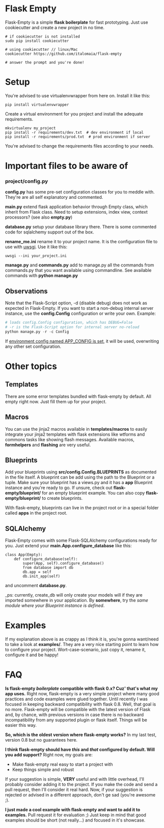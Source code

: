 Flask Empty
===========
Flask-Empty is a simple **flask boilerplate** for fast prototyping. Just
use cookiecutter and create a new project in no time.

```shell
# if cookiecutter is not installed
sudo pip install cookiecutter

# using cookiecutter // linux/Mac
cookiecutter https://github.com/italomaia/flask-empty

# answer the prompt and you're done!
```

Setup
=====

You're advised to use virtualenvwrapper from here on. Install it like this:

```
pip install virtualenvwrapper
```

Create a virtual environment for you project and install the adequate requirements.

```
mkvirtualenv my_project
pip install -r requirements/dev.txt  # dev environment if local
pip install -r requirements/prod.txt  # prod environment if server
```

You're advised to change the requirements files according to your needs.

Important files to be aware of
==============================

### project/config.py

**config.py** has some pre-set configuration classes for you to meddle with. They're are all self explanatory
and commented.  

**main.py** extend flask application behavior through Empty class, which inherit from Flask class. Need to setup
extensions, index view, context processors? (see also **empty.py**)

**database.py** setup your database library there. There is some commented code for sqlalchemy support out of the box.

**rename_me.ini** rename it to your project name. It is the configuration file to use
with [uwsgi](https://github.com/unbit/uwsgi). Use it like this:

```
uwsgi --ini your_project.ini
```

**manage.py** and **commands.py** add to manage.py all the commands from commands.py that you want available using
 commandline. See available commands with **python manage.py**

## Observations

Note that the Flask-Script option, -d (disable debug) does not work as expected in Flask-Empty. If you want
to start a non-debug internal server instance, use the **config.Config** configuration or write your own. Example:

```python
# loads config.Config configuration, which has DEBUG=False
# -r is the Flask-Script option for internal server no-reload
python manage.py -r -c Config
```

If [environment config named APP_CONFIG is set](http://flask.pocoo.org/docs/config/#configuring-from-files),
it will be used, overwriting any other set configuration.

Other topics
============

## Templates

There are some error templates bundled with flask-empty by default. All empty right now. Just fill them up for
your project.

## Macros

You can use the jinja2 macros available in **templates/macros** to easily integrate your jinja2 templates with
flask extensions like wtforms and commons tasks like showing flash messages. Available macros, **formhelpers**
and **flashing** are very useful.

## Blueprints

Add your blueprints using **src/config.Config.BLUEPRINTS** as documented in the file itself. A blueprint can be add
using the path to the Blueprint or a tuple. Make sure your blueprint has a views.py and
it has a **app** Blueprint instance and you're ready to go. If unsure, check out **flask-empty/blueprint/**
for an empty blueprint example. You can also copy **flask-empty/blueprint/** to create blueprints.

With flask-empty, blueprints can live in the project root or in a special folder called **apps** in the project root.

## SQLAlchemy

Flask-Empty comes with some Flask-SQLAlchemy configurations ready for you. Just extend
your **main.App.configure_database** like this:

```
class App(Empty):
    def configure_database(self):
        super(App, self).configure_database()
        from database import db
        db.app = self
        db.init_app(self)
```

and uncomment **database.py**.

_ps: currently, create_db will only create your models will if they are imported somewhere in your application.
By **somewhere**, try the *same module where your Blueprint instance is defined*.

Examples
========
If my explanation above is as crappy as I think it is, you're gonna want/need to take a look at **examples/**. They
are a very nice starting point to learn how to configure your project. Wort-case-scenario, just copy it, rename it,
configure it and be happy!

FAQ
===
**Is flask-empty _boilerplate_ compatible with flask 0.x? Cuz' that's what my app uses.**
Right now, flask-empty is a very simple project where many good practices and code examples were glued together.
Until recently I was focused in keeping backward compatibility with flask 0.8. Well, that goal is no more.
 Flask-empty will be compatible with the latest version of Flask and, by chance, with previous versions in case
 there is no backward incompatibility from any supported plugin or flask itself. Things will be easier this way.

**So, which is the oldest version where flask-empty works?**
In my last test, version 0.8 but no guarantees here.

**I think flask-empty should have _this_ and _that_ configured by default. Will you add support?**
Right now, my goals are:

* Make flask-empty real easy to start a project with
* Keep things simple and robust

If your suggestion is simple, **VERY** useful and with little overhead, I'll probably consider adding it to the
project. If you make the code and send a pull request, then I'll consider it real hard. Now, if your suggestion is
 rejected or advised in a different approach, don't ge sad (you're awesome ;).

**I just made a cool example with flask-empty and want to add it to examples.**
Pull request it for evaluation ;)
Just keep in mind that good examples should be short (not really...) and focused in it's showcase.
